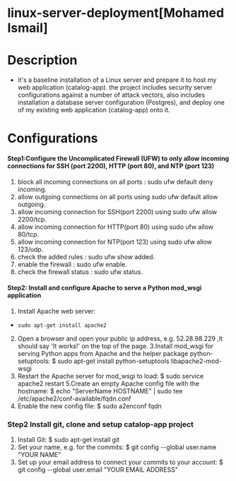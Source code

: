# linux-server-deployment[Mohamed Ismail]

# Description
 - it's  a baseline installation of a Linux server and prepare it to host my  web application (catalog-app). the project includes  security server  configurations against  a number of attack vectors, also includes installation  a database server configuration (Postgres), and deploy one of my existing web application (catalog-app) onto it.
 
 # Configurations
 
 
 
 
#### Step1:Configure the Uncomplicated Firewall (UFW) to only allow incoming connections for SSH (port 2200), HTTP (port 80), and NTP (port 123)

  
  1.  block all incoming connections on all ports : sudo ufw default deny incoming.
  2.  allow outgoing connections on all ports using sudo ufw default allow outgoing.
  3.  allow incoming connection for SSH(port 2200) using sudo ufw allow 2200/tcp.
  4.  allow incoming connection for HTTP(port 80) using sudo ufw allow 80/tcp.
  5.  allow incoming connection for NTP(port 123) using sudo ufw allow 123/udp.
  6.  check the added rules : sudo ufw show added.
  7.  enable the firewall : sudo ufw enable.
  8.  check the firewall status : sudo ufw status.
 

#### Step2: Install and configure Apache to serve a Python mod_wsgi application

 1. Install Apache web server:
   - `sudo apt-get install apache2` 
 2. Open a browser and open your public ip address, e.g. 52.28.98.229 ,It should say 'It works!' on the top of the page.
 3.Install mod_wsgi for serving Python apps from Apache and the helper package python-setuptools:
   $ sudo apt-get install python-setuptools libapache2-mod-wsgi
 4. Restart the Apache server for mod_wsgi to load:
    $ sudo service apache2 restart
 5.Create an empty Apache config file with the hostname:
   $ echo "ServerName HOSTNAME" | sudo tee /etc/apache2/conf-available/fqdn.conf
 6. Enable the new config file:
   $ sudo a2enconf fqdn
   
### Step2 Install git, clone and setup catalop-app project

 1. Install Git:
   $ sudo apt-get install git
 2. Set your name, e.g. for the commits:
   $ git config --global user.name "YOUR NAME"
 3.  Set up your email address to connect your commits to your account:
   $ git config --global user.email "YOUR EMAIL ADDRESS"
